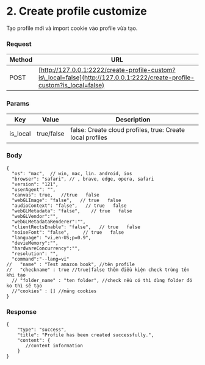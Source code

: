 # 2. Create profile customize

Tạo profile mới và import cookie vào profile vừa tạo.

### **Request** <a href="#request-1" id="request-1"></a>

| Method | URL                                                                                                                       |
| ------ | ------------------------------------------------------------------------------------------------------------------------- |
| POST   | [http://127.0.0.1:2222/create-profile-custom?is\_local=false](http://127.0.0.1:2222/create-profile-custom?is_local=false) |

### **Params** <a href="#body-1" id="body-1"></a>

| Key       | Value      | Description                                               |
| --------- | ---------- | --------------------------------------------------------- |
| is\_local | true/false | false: Create cloud profiles, true: Create local profiles |

### **Body** <a href="#body-1-1" id="body-1-1"></a>

```
{
  "os": "mac",  // win, mac, lin. android, ios
  "browser": "safari", // , brave, edge, opera, safari
  "version": "121",
  "userAgent": "",
  "canvas": true,   //true   false 
  "webGLImage": "false",   // true   false 
  "audioContext": "false",   // true   false 
  "webGLMetadata": "false",    // true   false 
  "webGLVendor":"",
  "webGLMetadataRenderer":"",
  "clientRectsEnable": "false",   // true   false 
  "noiseFont": "false",     // true   false 
  "language": "vi,en-US;p=0.9",
  "devieMemory":"",
  "hardwareConcurrency":"",
  "resolution": "",
  "command":"--lang=vi"
//   "name" : "Test amazon book", //tên profile
//   "checkname" : true //true|false thêm điều kiện check trùng tên khi tạo
  // "folder_name" : "ten folder", //check nếu có thì dùng folder đó ko thì sẽ tạo
  //"cookies" : [] //mảng cookies
}
```

### **Response** <a href="#id-3.-response" id="id-3.-response"></a>

```
{
    "type": "success",
    "title": "Profile has been created successfully.",
    "content": {
       //content information 
    }
}
```
